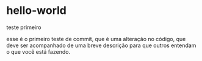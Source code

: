 # hello-world
teste primeiro 

esse é o primeiro teste de commit, que é uma alteração no código, que deve ser acompanhado de uma breve descrição para que outros entendam o que você está fazendo.
